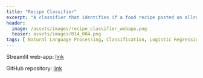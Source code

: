 ```yaml
---
title: "Recipe Classifier"
excerpt: "A classifier that identifies if a food recipe posted on allrecipes.com is 'worth it' using Natural Language Processing and ensemble methods trained on 40,000 web-scraped recipes."
header:
  image: /assets/images/recipe_classifier_webapp.png
  teaser: assets/images/014_004.png
tags: [ Natural Language Processing, Classification, Logistic Regression, XGBoost, Web Scraping ]
---
```


Streamlit web-app: [link](https://andrewyewcy-recipe-classifier-recipe-classifier-ojen7a.streamlit.app)

GitHub repository: [link](https://github.com/andrewyewcy/recipe_classifier/tree/main)